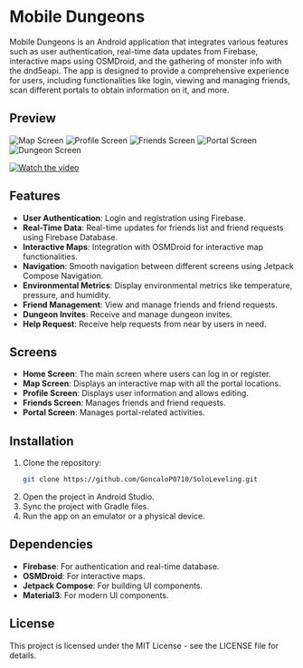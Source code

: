 # Mobile Dungeons

Mobile Dungeons is an Android application that integrates various features such as user authentication, real-time data updates from Firebase, interactive maps using OSMDroid, and the gathering of monster info with the dnd5eapi. The app is designed to provide a comprehensive experience for users, including functionalities like login, viewing and managing friends, scan different portals to obtain information on it, and more.

## Preview

![Map Screen](ReadMeFiles/map.png)
![Profile Screen](ReadMeFiles/profile.png)
![Friends Screen](ReadMeFiles/friendslist.png)
![Portal Screen](ReadMeFiles/portal.png)
![Dungeon Screen](ReadMeFiles/dungeon.png)

[![Watch the video](https://img.youtube.com/vi/GwzOd6byjmU/0.jpg)](https://www.youtube.com/watch?v=GwzOd6byjmU)

## Features

- **User Authentication**: Login and registration using Firebase.
- **Real-Time Data**: Real-time updates for friends list and friend requests using Firebase Database.
- **Interactive Maps**: Integration with OSMDroid for interactive map functionalities.
- **Navigation**: Smooth navigation between different screens using Jetpack Compose Navigation.
- **Environmental Metrics**: Display environmental metrics like temperature, pressure, and humidity.
- **Friend Management**: View and manage friends and friend requests.
- **Dungeon Invites**: Receive and manage dungeon invites.
- **Help Request**: Receive help requests from near by users in need.

## Screens

- **Home Screen**: The main screen where users can log in or register.
- **Map Screen**: Displays an interactive map with all the portal locations.
- **Profile Screen**: Displays user information and allows editing.
- **Friends Screen**: Manages friends and friend requests.
- **Portal Screen**: Manages portal-related activities.

## Installation

1. Clone the repository:
    ```sh
    git clone https://github.com/GoncaloP0710/SoloLeveling.git
    ```
2. Open the project in Android Studio.
3. Sync the project with Gradle files.
4. Run the app on an emulator or a physical device.

## Dependencies

- **Firebase**: For authentication and real-time database.
- **OSMDroid**: For interactive maps.
- **Jetpack Compose**: For building UI components.
- **Material3**: For modern UI components.

## License

This project is licensed under the MIT License - see the LICENSE file for details.
